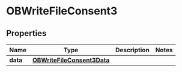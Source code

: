 # OBWriteFileConsent3

## Properties
Name | Type | Description | Notes
------------ | ------------- | ------------- | -------------
**data** | [**OBWriteFileConsent3Data**](OBWriteFileConsent3Data.md) |  | 
